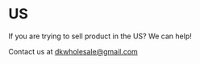 # US

If you are trying to sell product in the US?
We can help!

Contact us at [dkwholesale@gmail.com](mailto:dkwholesale@gmail.com)
